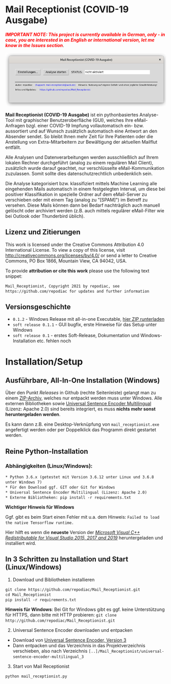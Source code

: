# Mail Receptionist (COVID-19 Ausgabe)

<span style="color:red">***IMPORTANT NOTE: This project is currently available in German, only - in case, you are interested in an English or international version, let me know in the Issues section***</span>.

![Main Screen](docs/images/mail_receptionist_main_screen.png)

**Mail Receptionist (COVID-19 Ausgabe)** ist ein pythonbasiertes Analyse-Tool mit graphischer Benutzeroberfläche (GUI), welches Ihre eMail-Anfragen bzgl. einer COVID-19 Impfung vollautomatisch ein- bzw. aussortiert und auf Wunsch zusätzlich automatisch eine Antwort an den Absender sendet. So bleibt Ihnen mehr Zeit für Ihre Patienten oder die Anstellung von Extra-Mitarbeitern zur Bewältigung der aktuellen Mailflut entfällt.

Alle Analysen und Datenverarbeitungen werden ausschließlich auf Ihrem lokalen Rechner durchgeführt (analog zu einem regulären Mail Client), zusätzlich wurde darauf geachtet, nur verschlüsselte eMail-Kommunikation zuzulassen. Somit sollte dies datenschutzrechtlich unbedenklich sein. 

Die Analyse kategorisiert bzw. klassifiziert  mittels Machine Learning alle eingehenden Mails automatisch in einem festgelegten Interval, um diese bei positiver Klassifikation in spezielle Ordner auf dem eMail-Server zu verschieben oder mit einem Tag (analog zu "[SPAM]") im Betreff zu versehen. Diese Mails können dann bei Bedarf nachträglich auch manuell gelöscht oder archiviert werden (z.B. auch mittels regulärer eMail-Filter wie bei Outlook oder Thunderbird üblich).

## Lizenz und Zitierungen

This work is licensed under the Creative Commons Attribution 4.0 International License. To view a copy of this license, visit http://creativecommons.org/licenses/by/4.0/ or send a letter to Creative Commons, PO Box 1866, Mountain View, CA 94042, USA.

To provide **attribution or cite this work** please use the following text snippet:
```
Mail_Receptionist, Copyright 2021 by repodiac, see https://github.com/repodiac for updates and further information
```

## Versionsgeschichte

* `0.1.2` - Windows Release mit all-in-one Executable, [hier ZIP runterladen](https://github.com/repodiac/Mail_Receptionist/releases/tag/0.1.2)
* `soft release 0.1.1` - GUI bugfix, erste Hinweise für das Setup unter Windows
* `soft release 0.1` - erstes Soft-Release, Dokumentation und Windows-Installation etc. fehlen noch

# Installation/Setup

## Ausführbare, All-In-One Installation (Windows)

Über den Punkt _Releases_ in Github (rechte Seitenleiste) gelangt man zu einem [ZIP-Archiv](https://github.com/repodiac/Mail_Receptionist/releases/tag/0.1.2), welches nur entpackt werden muss unter Windows.
Alle externen Bibliotheken sowie [Universal Sentence Encoder Multilingual](https://tfhub.dev/google/universal-sentence-encoder-multilingual/3) (Lizenz: Apache 2.0)
sind bereits integriert, es muss **nichts mehr sonst heruntergeladen werden**.

Es kann dann z.B. eine Desktop-Verknüpfung von `mail_receptionist.exe` angefertigt werden oder per Doppelklick das Programm direkt gestartet werden.

## Reine Python-Installation

### Abhängigkeiten (Linux/Windows):

```
* Python 3.6.x (getestet mit Version 3.6.12 unter Linux und 3.6.8 unter Windows 7)
* Für den Download ggf. GIT oder Git for Windows
* Universal Sentence Encoder Multilingual (Lizenz: Apache 2.0)
* Externe Bibliotheken: pip install -r requirements.txt
```
**Wichtiger Hinweis für Windows**

Ggf. gibt es beim Start einen Fehler mit u.a. dem Hinweis: `Failed to load the native Tensorflow runtime.`

Hier hilft es wenn die **neueste** Version der *[Microsoft Visual C++ Redistributable for Visual Studio 2015, 2017 and 2019](https://support.microsoft.com/en-us/topic/the-latest-supported-visual-c-downloads-2647da03-1eea-4433-9aff-95f26a218cc0)*
heruntergeladen und installiert wird.

## In 3 Schritten zu Installation und Start (Linux/Windows)

1. Download und Bibliotheken installieren
```
git clone https://github.com/repodiac/Mail_Receptionist.git 
cd Mail_Receptionist
pip install -r requirements.txt
```
**Hinweis für Windows**:
Bei Git for Windows gibt es ggf. keine Unterstützung für HTTPS, dann bitte mit HTTP probieren: 
`git clone http://github.com/repodiac/Mail_Receptionist.git `

2. Universal Sentence Encoder downloaden und entpacken

* Download von [Universal Sentence Encoder, Version 3](https://tfhub.dev/google/universal-sentence-encoder-multilingual/3?tf-hub-format=compressed)
* Dann entpacken und das Verzeichnis in das Projektverzeichnis verschieben, also nach Verzeichnis `[..]/Mail_Receptionist/universal-sentence-encoder-multilingual_3`

3. Start von Mail Receptionist
```
python mail_receptionist.py
```
